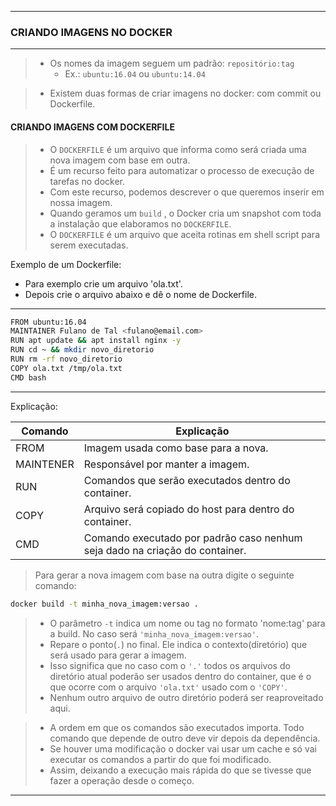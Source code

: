 -----------------------------------------------------------
### CRIANDO IMAGENS NO DOCKER
-----------------------------------------------------------

> + Os nomes da imagem seguem um padrão: `repositório:tag`
>   - Ex.: `ubuntu:16.04` ou `ubuntu:14.04`

> + Existem duas formas de criar imagens no docker: com commit ou Dockerfile.

#### CRIANDO IMAGENS COM DOCKERFILE

>* O `DOCKERFILE` é um arquivo que informa como será criada uma nova imagem com base em outra.
>* É um recurso feito para automatizar o processo de execução de tarefas no docker.
>* Com este recurso, podemos descrever o que queremos inserir em nossa imagem.
>* Quando geramos um `build` , o Docker cria um snapshot com toda a instalação que elaboramos no `DOCKERFILE`.
>* O `DOCKERFILE` é um arquivo que aceita rotinas em shell script para serem executadas.


Exemplo de um Dockerfile:

* Para exemplo crie um arquivo 'ola.txt'.
* Depois crie o arquivo abaixo e dê o nome de Dockerfile.

---------------------------------------------------
```sh
FROM ubuntu:16.04
MAINTAINER Fulano de Tal <fulano@email.com>
RUN apt update && apt install nginx -y
RUN cd ~ && mkdir novo_diretorio
RUN rm -rf novo_diretorio
COPY ola.txt /tmp/ola.txt
CMD bash
```
---------------------------------------------------

Explicação:

| Comando | Explicação |
| ---------- | ---------- |
|   FROM   | Imagem usada como base para a nova. |
|   MAINTENER   | Responsável por manter a imagem.|
|   RUN   | Comandos que serão executados dentro do container. |
|   COPY   | Arquivo será copiado do host para dentro do container. |
|   CMD   | Comando executado por padrão caso nenhum seja dado na criação do container. |

> Para gerar a nova imagem com base na outra digite o seguinte comando:

```sh
docker build -t minha_nova_imagem:versao .
```

>* O parâmetro `-t` indica um nome ou tag no formato 'nome:tag' para a build. No caso será `'minha_nova_imagem:versao'`.
>* Repare o ponto(`.`) no final. Ele indica o contexto(diretório) que será usado para gerar a imagem.
>* Isso significa que no caso com o `'.'` todos os arquivos do diretório atual poderão ser usados dentro do container, que é o que ocorre com o arquivo `'ola.txt'` usado com o `'COPY'`.
>* Nenhum outro arquivo de outro diretório poderá ser reaproveitado aqui.

>* A ordem em que os comandos são executados importa. Todo comando que depende de outro deve vir depois da dependência.
>* Se houver uma modificação o docker vai usar um cache e só vai executar os comandos a partir do que foi modificado.
>* Assim, deixando a execução mais rápida do que se tivesse que fazer a operação desde o começo.


---------------------------------------------------


